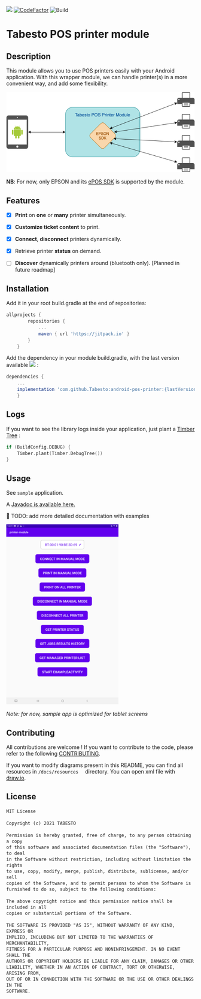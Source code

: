[![](https://jitpack.io/v/Tabesto/android-pos-printer.svg)](https://jitpack.io/#Tabesto/android-pos-printer) [![CodeFactor](https://www.codefactor.io/repository/github/tabesto/android-pos-printer/badge)](https://www.codefactor.io/repository/github/tabesto/android-pos-printer) ![Build](https://github.com/Tabesto/android-pos-printer/actions/workflows/android-tests.yml/badge.svg?branch=main)

# Tabesto POS printer module

## Description

This module allows you to use POS printers easily with your Android application.
With this wrapper module, we can handle printer(s) in a more convenient way, and add some flexibility.



![Global architecture](docs/global-architecture-diagram.png?raw=true "Global architecture")



**NB**: For now, only EPSON and its [ePOS SDK](https://download.epson-biz.com/modules/pos/index.php?page=single_soft&cid=6547&scat=61&pcat=52) is supported by the module.



## Features

- [x]  **Print** on **one** or **many** printer simultaneously.
- [x] **Customize ticket content** to print.
- [x] **Connect**, **disconnect** printers dynamically.
- [x] Retrieve printer **status** on demand.
- [ ] **Discover** dynamically printers around (bluetooth only). [Planned in future roadmap]



## Installation

Add it in your root build.gradle at the end of repositories:

```groovy
allprojects {
		repositories {
			...
			maven { url 'https://jitpack.io' }
		}
	}
```



Add the dependency in your module build.gradle, with the last version available [![](https://jitpack.io/v/Tabesto/android-pos-printer.svg)](https://jitpack.io/#Tabesto/android-pos-printer) :

```groovy
dependencies {
  	...
  	implementation 'com.github.Tabesto:android-pos-printer:{lastVersion}'
	}
```



## Logs

If you want to see the library logs inside your application, just plant a [Timber Tree](https://github.com/JakeWharton/timber) :

```kotlin
if (BuildConfig.DEBUG) {
    Timber.plant(Timber.DebugTree())
}
```



## Usage

See `sample` application.

A [Javadoc is available here.](https://tabesto.github.io/android-pos-printer/printer/)

🚧 TODO: add more detailed documentation with examples

<img src="docs/sample-screenshot-home.png" alt="drawing" width="300"/>

*Note: for now, sample app is optimized for tablet screens*




## Contributing

All contributions are welcome ! If you want to contribute to the code, please refer to the following [CONTRIBUTING](CONTRIBUTING.md).

If you want to modify diagrams present in this README, you can find all resources in `/docs/resources  ` directory. You can open xml file with [draw.io](https://draw.io/).



## License

```
MIT License

Copyright (c) 2021 TABESTO

Permission is hereby granted, free of charge, to any person obtaining a copy
of this software and associated documentation files (the "Software"), to deal
in the Software without restriction, including without limitation the rights
to use, copy, modify, merge, publish, distribute, sublicense, and/or sell
copies of the Software, and to permit persons to whom the Software is
furnished to do so, subject to the following conditions:

The above copyright notice and this permission notice shall be included in all
copies or substantial portions of the Software.

THE SOFTWARE IS PROVIDED "AS IS", WITHOUT WARRANTY OF ANY KIND, EXPRESS OR
IMPLIED, INCLUDING BUT NOT LIMITED TO THE WARRANTIES OF MERCHANTABILITY,
FITNESS FOR A PARTICULAR PURPOSE AND NONINFRINGEMENT. IN NO EVENT SHALL THE
AUTHORS OR COPYRIGHT HOLDERS BE LIABLE FOR ANY CLAIM, DAMAGES OR OTHER
LIABILITY, WHETHER IN AN ACTION OF CONTRACT, TORT OR OTHERWISE, ARISING FROM,
OUT OF OR IN CONNECTION WITH THE SOFTWARE OR THE USE OR OTHER DEALINGS IN THE
SOFTWARE.
```

